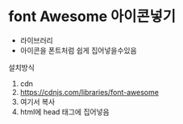 
# font Awesome 아이콘넣기

- 라이브러리
- 아이콘을 폰트처럼 쉽게 집어넣을수있음

설치방식

1. cdn
2. https://cdnjs.com/libraries/font-awesome
3. 여기서 복사
4. html에 head 태그에 집어넣음